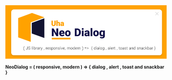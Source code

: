<a href="https://neodialog.github.io/doc">
  <img src="./asset/neo-dialog.png" alt="NeoDialog">
</a>


**NeoDialog = ( responsive, modern ) => { dialog , alert , toast and snackbar }**


